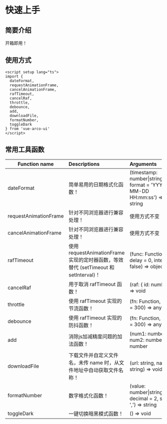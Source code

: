 # 快速上手<BackTop />

## 简要介绍

开箱即用！

## 使用方式

```vue
<script setup lang="ts">
import {
  dateFormat,
  requestAnimationFrame,
  cancelAnimationFrame,
  rafTimeout,
  cancelRaf,
  throttle,
  debounce,
  add,
  downloadFile,
  formatNumber,
  toggleDark
} from 'vue-arco-ui'
</script>
```

## 常用工具函数

Function name | Descriptions | Arguments
--- | :--- | :---
dateFormat | 简单易用的日期格式化函数！ | (timestamp: number&#124;string&#124;Date, format = 'YYYY-MM-DD HH:mm:ss') => string
requestAnimationFrame | 针对不同浏览器进行兼容处理！ | 使用方式不变
cancelAnimationFrame | 针对不同浏览器进行兼容处理！ | 使用方式不变
rafTimeout | 使用 requestAnimationFrame 实现的定时器函数，等效替代 (setTimeout 和 setInterval)！ | (func: Function, delay = 0, interval = false) => object
cancelRaf | 用于取消 rafTimeout 函数！ | (raf: { id: number }) => void
throttle | 使用 rafTimeout 实现的节流函数！ | (fn: Function, delay = 300) => any
debounce | 使用 rafTimeout 实现的防抖函数！ | (fn: Function, delay = 300) => any
add | 消除js加减精度问题的加法函数！ | (num1: number, num2: number) => number
downloadFile | 下载文件并自定义文件名，未传 name 时，从文件地址中自动获取文件名称！ | (url: string, name: string) => void
formatNumber | 数字格式化函数！ | (value: number&#124;string, decimal = 2, split = ',') => string
toggleDark | 一键切换暗黑模式函数！ | () => void
